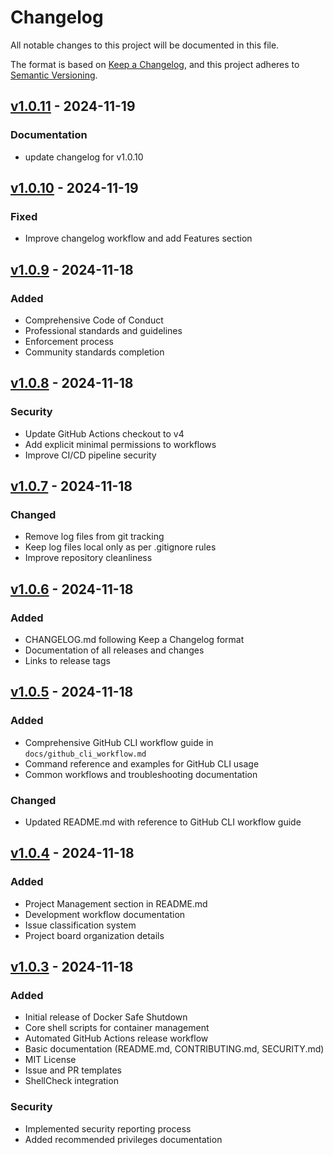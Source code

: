 # Changelog

All notable changes to this project will be documented in this file.

The format is based on [Keep a Changelog](https://keepachangelog.com/en/1.0.0/),
and this project adheres to [Semantic Versioning](https://semver.org/spec/v2.0.0.html).

## [v1.0.11] - 2024-11-19

### Documentation
- update changelog for v1.0.10

[v1.0.11]: https://github.com/PeterVinter/Manage_linux_docker_containers/releases/tag/v1.0.11

## [v1.0.10] - 2024-11-19

### Fixed
- Improve changelog workflow and add Features section

[v1.0.10]: https://github.com/PeterVinter/Manage_linux_docker_containers/releases/tag/v1.0.10

## [v1.0.9] - 2024-11-18

### Added
- Comprehensive Code of Conduct
- Professional standards and guidelines
- Enforcement process
- Community standards completion

## [v1.0.8] - 2024-11-18

### Security
- Update GitHub Actions checkout to v4
- Add explicit minimal permissions to workflows
- Improve CI/CD pipeline security

## [v1.0.7] - 2024-11-18

### Changed
- Remove log files from git tracking
- Keep log files local only as per .gitignore rules
- Improve repository cleanliness

## [v1.0.6] - 2024-11-18

### Added
- CHANGELOG.md following Keep a Changelog format
- Documentation of all releases and changes
- Links to release tags

## [v1.0.5] - 2024-11-18

### Added
- Comprehensive GitHub CLI workflow guide in `docs/github_cli_workflow.md`
- Command reference and examples for GitHub CLI usage
- Common workflows and troubleshooting documentation

### Changed
- Updated README.md with reference to GitHub CLI workflow guide

## [v1.0.4] - 2024-11-18

### Added
- Project Management section in README.md
- Development workflow documentation
- Issue classification system
- Project board organization details

## [v1.0.3] - 2024-11-18

### Added
- Initial release of Docker Safe Shutdown
- Core shell scripts for container management
- Automated GitHub Actions release workflow
- Basic documentation (README.md, CONTRIBUTING.md, SECURITY.md)
- MIT License
- Issue and PR templates
- ShellCheck integration

### Security
- Implemented security reporting process
- Added recommended privileges documentation

[v1.0.9]: https://github.com/PeterVinter/Manage_linux_docker_containers/releases/tag/v1.0.9
[v1.0.8]: https://github.com/PeterVinter/Manage_linux_docker_containers/releases/tag/v1.0.8
[v1.0.7]: https://github.com/PeterVinter/Manage_linux_docker_containers/releases/tag/v1.0.7
[v1.0.6]: https://github.com/PeterVinter/Manage_linux_docker_containers/releases/tag/v1.0.6
[v1.0.5]: https://github.com/PeterVinter/Manage_linux_docker_containers/releases/tag/v1.0.5
[v1.0.4]: https://github.com/PeterVinter/Manage_linux_docker_containers/releases/tag/v1.0.4
[v1.0.3]: https://github.com/PeterVinter/Manage_linux_docker_containers/releases/tag/v1.0.3
